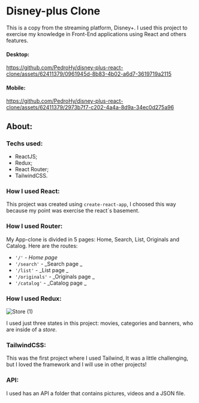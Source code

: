 # Disney-plus Clone

This is a copy from the streaming platform, Disney+. I used this project to exercise my knowledge in Front-End applications using React and others features.

#### Desktop:
https://github.com/PedroHy/disney-plus-react-clone/assets/62411379/0961945d-8b83-4b02-a6d7-3619719a2115

#### Mobile:
https://github.com/PedroHy/disney-plus-react-clone/assets/62411379/2973b7f7-c202-4a4a-8d9a-34ec0d275a96

## About:
### Techs used:
- ReactJS;
- Redux;
- React Router;
- TailwindCSS.

### How I used React:
This project was created using `create-react-app`, I choosed this way because my point was exercise the react´s basement. 

### How I used Router:
My App-clone is divided in 5 pages: Home, Search, List, Originals and Catalog. Here are the routes:
- `'/'` - _Home page_ 
- `'/search'` - _Search page _
- `'/list'` - _List page _
- `'/originals'` - _Originals page _
- `'/catalog'` -  _Catalog page _


### How I used Redux:

![Store (1)](https://github.com/PedroHy/disney-plus-react-clone/assets/62411379/d3a2383c-4042-447f-8c5e-3924db86fb9a)

I used just three states in this project: movies, categories and banners, who are inside of a _store_. 

### TailwindCSS:

This was the first project where I used Tailwind, It was a little challenging, but I loved the framework and I will use in other projects!

### API:

I used has an API a folder that contains pictures, videos and a JSON file.
